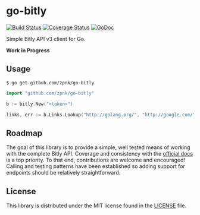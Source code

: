 # go-bitly

[![Build Status](https://travis-ci.org/zpnk/go-bitly.svg?branch=master)](https://travis-ci.org/zpnk/go-bitly)
[![Coverage Status](https://coveralls.io/repos/github/zpnk/go-bitly/badge.svg?branch=master)](https://coveralls.io/github/zpnk/go-bitly?branch=master)
[![GoDoc](https://godoc.org/github.com/zpnk/go-bitly/bitly?status.svg)](https://godoc.org/github.com/zpnk/go-bitly/bitly)

Simple Bitly API v3 client for Go.

**Work in Progress**

## Usage

```
$ go get github.com/zpnk/go-bitly
```

```go
import "github.com/zpnk/go-bitly"

b := bitly.New("<token>")

links, err := b.Links.Lookup("http://golang.org/", "http://google.com/")
```

## Roadmap

The goal of this library is to provide a simple, well tested means of working
with the complete Bitly API. Coverage and consistency with the [official docs](https://dev.bitly.com/api.html)
is a top priority. To that end, contributions are welcome and encouraged!
Calling and testing patterns have been established so adding support for endpoints
should be relatively straightforward.

## License

This library is distributed under the MIT license found in the [LICENSE](./LICENSE)
file.
